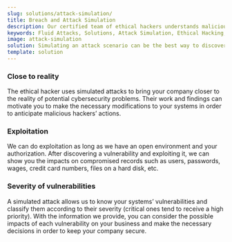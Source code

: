 ```yaml
---
slug: solutions/attack-simulation/
title: Breach and Attack Simulation
description: Our certified team of ethical hackers understands malicious intentions and knows how to perform simulated attacks to assess your IT systems’ security.
keywords: Fluid Attacks, Solutions, Attack Simulation, Ethical Hacking, Cyberattack, Security, Vulnerability
image: attack-simulation
solution: Simulating an attack scenario can be the best way to discover whether an organization’s information system and defense staff are ready to identify, respond to, and prevent real threats. Current malicious hackers and malware follow specific procedures which our certified team of ethical hackers has the ability to understand and implement in every controlled simulation. Through this solution, in which our team strictly assumes the role of the attacker, you will find out what the weaknesses of your company are in terms of cybersecurity, and consequently achieve the first step to strengthening your IT systems’ controls and enhancing their security.
template: solution
---
```


<div class="sect2">

### Close to reality

The ethical hacker uses simulated attacks to bring your company closer
to the reality of potential cybersecurity problems. Their work and
findings can motivate you to make the necessary modifications to your
systems in order to anticipate malicious hackers’ actions.

</div>

<div class="sect2">

### Exploitation

We can do exploitation as long as we have an open environment and your
authorization. After discovering a vulnerability and exploiting it, we
can show you the impacts on compromised records such as users,
passwords, wages, credit card numbers, files on a hard disk, etc.

</div>

<div class="sect2">

### Severity of vulnerabilities

A simulated attack allows us to know your systems’ vulnerabilities and
classify them according to their severity (critical ones tend to receive
a high priority). With the information we provide, you can consider the
possible impacts of each vulnerability on your business and make the
necessary decisions in order to keep your company secure.

</div>